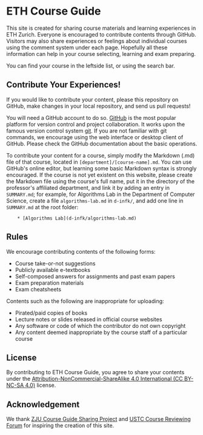 # ETH Course Guide

This site is created for sharing course materials and learning experiences in ETH Zurich. Everyone is encouraged to contribute contents through GitHub. Visitors may also share experiences or feelings about individual courses using the comment system under each page. Hopefully all these information can help in your course selecting, learning and exam preparing.

You can find your course in the leftside list, or using the search bar.

## Contribute Your Experiences!

If you would like to contribute your content, please  this repository on GitHub, make changes in your local repository, and send us pull requests!

You will need a GitHub account to do so. [GitHub](https://github.com) is the most popular platform for version control and project collaboration. It works upon the famous version control system [git](https://git-scm.com). If you are not familiar with git commands, we encourage using the web interface or desktop client of GitHub. Please check the GitHub documentation about the basic operations.

To contribute your content for a course, simply modify the Markdown \(.md\) file of that course, located in `[department]/[course-name].md`. You can use GitHub's online editor, but learning some basic Markdown syntax is strongly encouraged. If the course is not yet existent on this website, please create the Markdown file using the course's full name, put it in the directory of the professor's affiliated department, and link it by adding an entry in `SUMMARY.md`; for example, for Algorithms Lab in the Department of Computer Science, create a file `algorithms-lab.md` in `d-infk/`, and add one line in `SUMMARY.md` at the root folder:

```text
    * [Algorithms Lab](d-infk/algorithms-lab.md)
```

## Rules

We encourage contributing contents of the following forms:

* Course take-or-not suggestions
* Publicly available e-textbooks
* Self-composed answers for assignments and past exam papers
* Exam preparation materials
* Exam cheatsheets

Contents such as the following are inappropriate for uploading:

* Pirated/paid copies of books
* Lecture notes or slides released in official course websites
* Any software or code of which the contributor do not own copyright 
* Any content deemed inappropriate by the course staff of a particular course

## License

By contributing to ETH Course Guide, you agree to share your contents under the [Attribution-NonCommercial-ShareAlike 4.0 International \(CC BY-NC-SA 4.0\)](https://creativecommons.org/licenses/by-nc-sa/4.0/deed.en) license.

## Acknowledgement

We thank [ZJU Course Guide Sharing Project](https://github.com/QSCTech/zju-icicles) and [USTC Course Reviewing Forum](https://icourse.club/) for inspiring the creation of this site.

